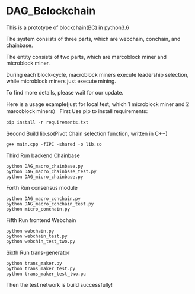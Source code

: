 # DAG_Bclockchain

This is a prototype of blockchain(BC) in python3.6

The system consists of three parts, which are webchain, conchain, and chainbase.

The entity consists of two parts, which are marcoblock miner and microblock miner.

During each block-cycle, macroblock miners execute leadership selection, while microblock miners just execute mining.

To find more details, please wait for our update.

Here is a usage example(just for local test, which 1 microblock miner and 2 marcoblock miners）
First
Use pip to install requirements:
```
pip install -r requirements.txt
```
Second
Build lib.so(Pivot Chain selection function, written in C++)
```
g++ main.cpp -fIPC -shared -o lib.so
```
Third
Run backend Chainbase
```
python DAG_macro_chainbase.py
python DAG_macro_chainbsse_test.py
python DAG_micro_chainbase.py
```
Forth
Run consensus module
```
python DAG_macro_conchain.py
python DAG_macro_conchain_test.py
python micro_conchain.py
```
Fifth
Run frontend Webchain
```
python webchain.py
python webchain_test.py
python webchin_test_two.py
```
Sixth
Run trans-generator
```
python trans_maker.py
python trans_maker_test.py
python trans_maker_test_two.pu
```
Then the test network is build successfully!
